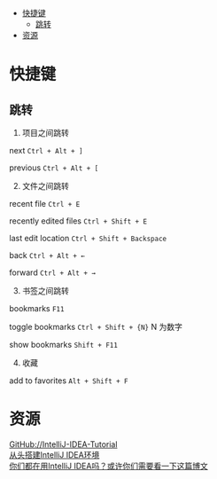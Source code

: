 <!-- TOC -->

- [快捷键](#快捷键)
    - [跳转](#跳转)
- [资源](#资源)

<!-- /TOC -->

# 快捷键

## 跳转

1. 项目之间跳转

next `Ctrl + Alt + ]`

previous `Ctrl + Alt + [`

2. 文件之间跳转

recent file `Ctrl + E`

recently edited files `Ctrl + Shift + E`

last edit location `Ctrl + Shift + Backspace`

back `Ctrl + Alt + ←`

forward `Ctrl + Alt + →`

3. 书签之间跳转

bookmarks `F11`

toggle bookmarks `Ctrl + Shift + {N}` N 为数字

show bookmarks `Shift + F11`

4. 收藏

add to favorites `Alt + Shift + F`

# 资源

[GitHub://IntelliJ-IDEA-Tutorial](https://github.com/judasn/IntelliJ-IDEA-Tutorial)<br>
[从头搭建IntelliJ IDEA环境](https://mp.weixin.qq.com/s/6jXHzkU8JfubhDsQJbwl8Q)<br>
[你们都在用IntelliJ IDEA吗？或许你们需要看一下这篇博文](https://zhuanlan.zhihu.com/p/47365808)<br>